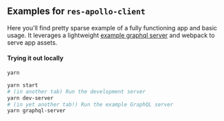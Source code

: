 ## Examples for `res-apollo-client`

Here you'll find pretty sparse example of a fully functioning app and basic usage. It leverages a lightweight [example graphql server](https://github.com/zth/graphql-client-example-server) and webpack to serve app assets.

#### Trying it out locally

```sh
yarn

yarn start
# (in another tab) Run the development server
yarn dev-server
# (in yet another tab!) Run the example GraphQL server
yarn graphql-server
```
